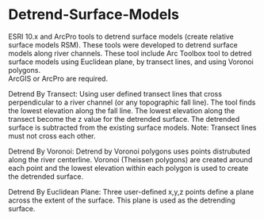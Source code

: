 # Detrend-Surface-Models
ESRI 10.x and ArcPro tools to detrend surface models (create relative surface models RSM).  These tools were developed to detrend surface models along river channels.
These tool include Arc Toolbox tool to detred surface models using Euclidean plane, by transect lines, and using Voronoi polygons.  
ArcGIS or ArcPro are required.

Detrend By Transect:
Using user defined transect lines that cross perpendicular to a river channel (or any topographic fall line). The tool finds the lowest elevation along the fall line.  The lowest elevation along the transect become the z value for the detrended surface.  The detrended surface is subtracted from the existing surface models.  Note:  Transect lines must not cross each other.  

Detrend By Voronoi:
Detrend by Voronoi polygons uses points distrubuted along the river centerline.  Voronoi (Theissen polygons) are created around each point and the lowest elevation within each polygon is used to create the detrended surface.

Detrend By Euclidean Plane:
Three user-defined x,y,z points define a plane across the extent of the surface.  This plane is used as the detrending surface.


